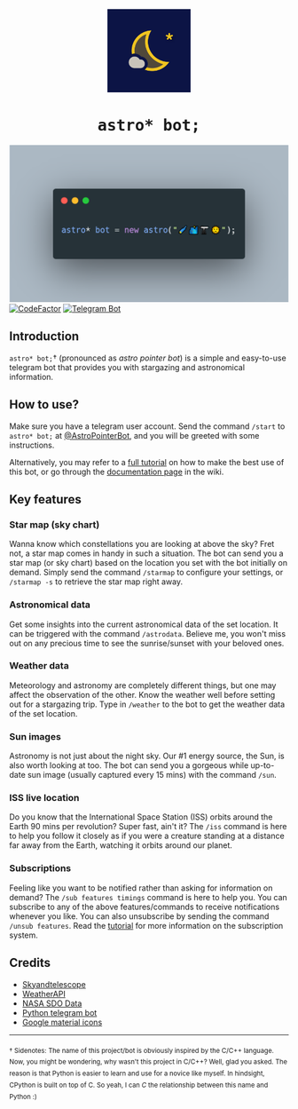<div align="center">
	<img src="assets/icon.png" alt="Icon" width="150"/>
    <h1><span style="font-family: monospace;">astro* bot;</span></h1>
</div>

![Banner](assets/description_pic.png)
[![CodeFactor](https://www.codefactor.io/repository/github/choitommy/astro-pointer-bot/badge)](https://www.codefactor.io/repository/github/choitommy/astro-pointer-bot)
[![Telegram Bot](https://img.shields.io/badge/Telegram-bot-blue?logo=telegram)](https://t.me/AstroPointerBot)

## Introduction
`astro* bot;`† (pronounced as _astro pointer bot_) is a simple and easy-to-use telegram bot that provides you with stargazing and astronomical information.

## How to use?
Make sure you have a telegram user account. Send the command `/start` to `astro* bot;` at [@AstroPointerBot](https://t.me/AstroPointerBot), and you will be greeted with some instructions.

Alternatively, you may refer to a [full tutorial](https://github.com/ChoiTommy/astro-pointer-bot/wiki/Tutorial) on how to make the best use of this bot, or go through the [documentation page](https://github.com/ChoiTommy/astro-pointer-bot/wiki/Documentations) in the wiki.

## Key features

### Star map (sky chart)
Wanna know which constellations you are looking at above the sky? Fret not, a star map comes in handy in such a situation. The bot can send you a star map (or sky chart) based on the location you set with the bot initially on demand. Simply send the command `/starmap` to configure your settings, or `/starmap -s` to retrieve the star map right away. 

### Astronomical data
Get some insights into the current astronomical data of the set location. It can be triggered with the command `/astrodata`. Believe me, you won't miss out on any precious time to see the sunrise/sunset with your beloved ones.

### Weather data
Meteorology and astronomy are completely different things, but one may affect the observation of the other. Know the weather well before setting out for a stargazing trip. Type in `/weather` to the bot to get the weather data of the set location.

### Sun images
Astronomy is not just about the night sky. Our #1 energy source, the Sun, is also worth looking at too. The bot can send you a gorgeous while up-to-date sun image (usually captured every 15 mins) with the command `/sun`.  

### ISS live location
Do you know that the International Space Station (ISS) orbits around the Earth 90 mins per revolution? Super fast, ain't it? The `/iss` command is here to help you follow it closely as if you were a creature standing at a distance far away from the Earth, watching it orbits around our planet.

### Subscriptions
Feeling like you want to be notified rather than asking for information on demand? The `/sub features timings` command is here to help you. You can subscribe to any of the above features/commands to receive notifications whenever you like. You can also unsubscribe by sending the command `/unsub features`. Read the [tutorial](https://github.com/ChoiTommy/astro-pointer-bot/wiki/Tutorial) for more information on the subscription system.

## Credits
- [Skyandtelescope](https://skyandtelescope.org)
- [WeatherAPI](https://www.weatherapi.com)
- [NASA SDO Data](https://sdo.gsfc.nasa.gov/data/)
- [Python telegram bot](https://github.com/python-telegram-bot/python-telegram-bot)
- [Google material icons](https://fonts.google.com/icons)

---
<sub>† Sidenotes:
The name of this project/bot is obviously inspired by the C/C++ language. Now, you might be wondering, why wasn't this project in C/C++? Well, glad you asked. The reason is that Python is easier to learn and use for a novice like myself. In hindsight, CPython is built on top of C. So yeah, I can _C_ the relationship between this name and Python :)</sub>